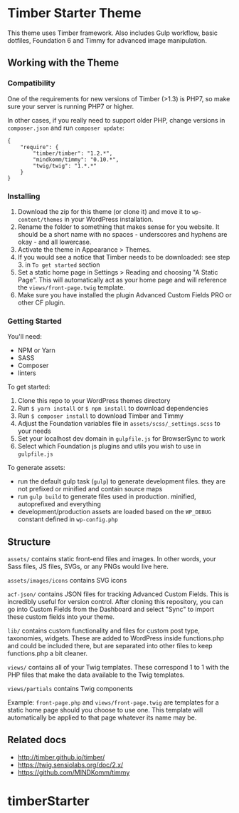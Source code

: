 # Timber Starter Theme

This theme uses Timber framework.
Also includes Gulp workflow, basic dotfiles, Foundation 6 and Timmy for advanced image manipulation.

## Working with the Theme

### Compatibility

One of the requirements for new versions of Timber (>1.3) is PHP7, so make sure your server is running PHP7 or higher.

In other cases, if you really need to support older PHP, change versions in `composer.json` and run `composer update`:

```
{
    "require": {
        "timber/timber": "1.2.*",
        "mindkomm/timmy": "0.10.*",
		"twig/twig": "1.*.*"
    }
}
```

### Installing

1. Download the zip for this theme (or clone it) and move it to `wp-content/themes` in your WordPress installation.
2. Rename the folder to something that makes sense for you website. It should be a short name with no spaces - underscores and hyphens are okay - and all lowercase.
3. Activate the theme in Appearance > Themes.
4. If you would see a notice that Timber needs to be downloaded: see step 3. in `To get started` section
5. Set a static home page in Settings > Reading and choosing "A Static Page". This will automatically act as your home page and will reference the `views/front-page.twig` template.
6. Make sure you have installed the plugin Advanced Custom Fields PRO or other CF plugin.

### Getting Started

You'll need:

* NPM or Yarn
* SASS
* Composer
* linters

To get started:

1. Clone this repo to your WordPress themes directory
2. Run `$ yarn install` or `$ npm install` to download dependencies
3. Run `$ composer install` to download Timber and Timmy
4. Adjust the Foundation variables file in `assets/scss/_settings.scss` to your needs
5. Set your localhost dev domain in `gulpfile.js` for BrowserSync to work
6. Select which Foundation js plugins and utils you wish to use in `gulpfile.js`

To generate assets:

* run the default gulp task (`gulp`) to generate development files. they are not prefixed or minified and contain source maps
* run `gulp build` to generate files used in production. minified, autoprefixed and everything
* development/production assets are loaded based on the `WP_DEBUG` constant defined in `wp-config.php`

## Structure

`assets/` contains static front-end files and images. In other words, your Sass files, JS files, SVGs, or any PNGs would live here.

`assets/images/icons` contains SVG icons

`acf-json/` contains JSON files for tracking Advanced Custom Fields. This is incredibly useful for version control. After cloning this repository, you can go into Custom Fields from the Dashboard and select "Sync" to import these custom fields into your theme.

`lib/` contains custom functionality and files for custom post type, taxonomies, widgets. These are added to WordPress inside functions.php and could be included there, but are separated into other files to keep functions.php a bit cleaner.

`views/` contains all of your Twig templates. These correspond 1 to 1 with the PHP files that make the data available to the Twig templates.

`views/partials` contains Twig components

Example:
`front-page.php` and `views/front-page.twig` are templates for a static home page should you choose to use one. This template will automatically be applied to that page whatever its name may be.

## Related docs

* http://timber.github.io/timber/
* https://twig.sensiolabs.org/doc/2.x/
* https://github.com/MINDKomm/timmy
# timberStarter
